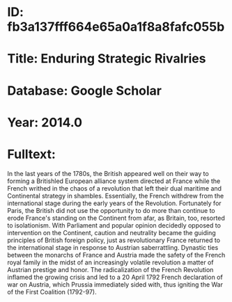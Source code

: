 # ID: fb3a137fff664e65a0a1f8a8fafc055b
# Title: Enduring Strategic Rivalries
# Database: Google Scholar
# Year: 2014.0
# Fulltext:
In the last years of the 1780s, the British appeared well on their way to forming a Britishled European alliance system directed at France while the French writhed in the chaos of a revolution that left their dual maritime and Continental strategy in shambles.
Essentially, the French withdrew from the international stage during the early years of the Revolution.
Fortunately for Paris, the British did not use the opportunity to do more than continue to erode France's standing on the Continent from afar, as Britain, too, resorted to isolationism.
With Parliament and popular opinion decidedly opposed to intervention on the Continent, caution and neutrality became the guiding principles of British foreign policy, just as revolutionary France returned to the international stage in response to Austrian saberrattling.
Dynastic ties between the monarchs of France and Austria made the safety of the French royal family in the midst of an increasingly volatile revolution a matter of Austrian prestige and honor.
The radicalization of the French Revolution inflamed the growing crisis and led to a 20 April 1792 French declaration of war on Austria, which Prussia immediately sided with, thus igniting the War of the First Coalition (1792-97).